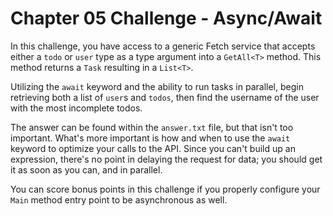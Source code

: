 # Chapter 05 Challenge - Async/Await

In this challenge, you have access to a generic Fetch service that accepts either a `todo` or `user` type as a type argument into a `GetAll<T>` method. This method returns a `Task` resulting in a `List<T>`.

Utilizing the `await` keyword and the ability to run tasks in parallel, begin retrieving both a list of `user`s and `todos`, then find the username of the user with the most incomplete todos.

The answer can be found within the `answer.txt` file, but that isn't too important. What's more important is how and when to use the `await` keyword to optimize your calls to the API. Since you can't build up an expression, there's no point in delaying the request for data; you should get it as soon as you can, and in parallel.

You can score bonus points in this challenge if you properly configure your `Main` method entry point to be asynchronous as well.
